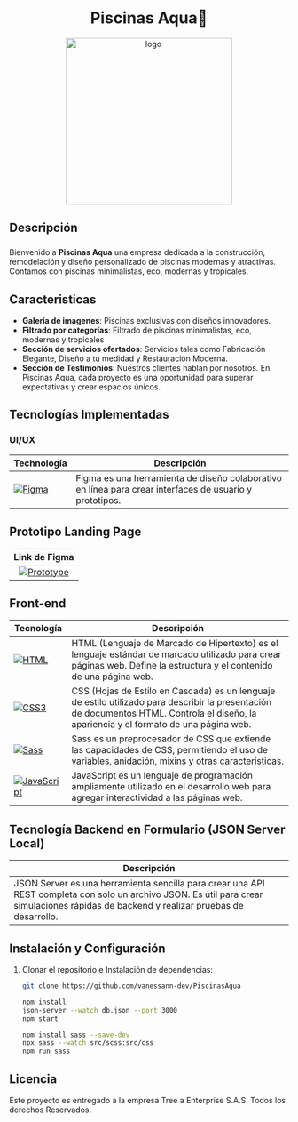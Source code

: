 <h1 align="center">Piscinas Aqua💙</h1>

<div align="center">
  <img src="https://github.com/user-attachments/assets/b78467f8-15a9-4c1e-ab4e-6573d926663a" alt="logo" width="300">
</div>


<h2 align="left">Descripción</h2>

###
<p align="left">Bienvenido a <strong>Piscinas Aqua</strong> una empresa dedicada a la construcción, remodelación y diseño personalizado de piscinas modernas y atractivas. Contamos con piscinas minimalistas, eco, modernas y tropicales.
</p>

###

<h2 align="left">Caracteristicas</h2>

- **Galería de imagenes**: Piscinas exclusivas con diseños innovadores. 
- **Filtrado por categorías**: Filtrado de piscinas minimalistas, eco, modernas y tropicales
- **Sección de servicios ofertados**: Servicios tales como Fabricación Elegante, Diseño a tu medidad y Restauración Moderna.
- **Sección de Testimonios**: Nuestros clientes hablan por nosotros. En Piscinas Aqua, cada proyecto es una oportunidad para superar expectativas y crear espacios únicos.

<h2 align="left">Tecnologías Implementadas</h2>

###
### UI/UX

| Technología | Descripción |
|------------|-------------|
| [![Figma](https://skillicons.dev/icons?i=figma)](https://skillicons.dev) | Figma es una herramienta de diseño colaborativo en línea para crear interfaces de usuario y prototipos. |

## Prototipo Landing Page 

| Link de Figma |
|:---------------------------:|
|[![Prototype](https://skillicons.dev/icons?i=figma)](https://www.figma.com/design/4KDqvbYZzP4LHh57mMXSRR/Prueba-Tecnica-Piscinas-Aqua?node-id=0-1&node-type=CANVAS&t=jB2firI2RkAiaOlx-0)

## Front-end

| Tecnología | Descripción |
|------------|-------------|
| [![HTML](https://skillicons.dev/icons?i=html)](https://developer.mozilla.org/es/docs/Web/HTML) | HTML (Lenguaje de Marcado de Hipertexto) es el lenguaje estándar de marcado utilizado para crear páginas web. Define la estructura y el contenido de una página web. |
| [![CSS3](https://skillicons.dev/icons?i=css)](https://developer.mozilla.org/es/docs/Web/CSS) | CSS (Hojas de Estilo en Cascada) es un lenguaje de estilo utilizado para describir la presentación de documentos HTML. Controla el diseño, la apariencia y el formato de una página web. |
| [![Sass](https://skillicons.dev/icons?i=sass)](https://sass-lang.com/) | Sass es un preprocesador de CSS que extiende las capacidades de CSS, permitiendo el uso de variables, anidación, mixins y otras características. |
| [![JavaScript](https://skillicons.dev/icons?i=javascript)](https://developer.mozilla.org/es/docs/Web/JavaScript) | JavaScript es un lenguaje de programación ampliamente utilizado en el desarrollo web para agregar interactividad a las páginas web. |

## Tecnología Backend en Formulario (JSON Server Local)

| Descripción |
|-------------|
| JSON Server es una herramienta sencilla para crear una API REST completa con solo un archivo JSON. Es útil para crear simulaciones rápidas de backend y realizar pruebas de desarrollo. |

## Instalación y Configuración

1. Clonar el repositorio e Instalación de dependencias:
   ```bash
   git clone https://github.com/vanessann-dev/PiscinasAqua
   
   npm install
   json-server --watch db.json --port 3000
   npm start

   npm install sass --save-dev
   npx sass --watch src/scss:src/css
   npm run sass

## Licencia

Este proyecto es entregado a la empresa Tree a Enterprise S.A.S. Todos los derechos Reservados. 



